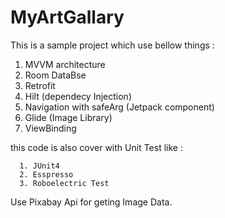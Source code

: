 # MyArtGallary

This is a sample project which use bellow things :

1. MVVM architecture
2. Room DataBse
3. Retrofit
4. Hilt (dependecy Injection)
5. Navigation with safeArg (Jetpack component)
6. Glide (Image Library)
7. ViewBinding

this code is also cover with Unit Test like :

      1. JUnit4
      2. Esspresso
      3. Roboelectric Test

Use Pixabay Api for geting Image Data.
